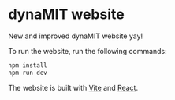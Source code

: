 # dynaMIT website

New and improved dynaMIT website yay!

To run the website, run the following commands:

```bash
npm install
npm run dev
```

The website is built with [Vite](https://vitejs.dev/) and [React](https://reactjs.org/).